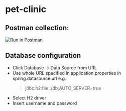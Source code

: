 # pet-clinic

## Postman collection:
[![Run in Postman](https://run.pstmn.io/button.svg)](https://www.getpostman.com/collections/f7f0f89df4c69eb1c655)

## Database configuration
- Click Database -> Data Source from URL
- Use whole URL specified in application.properties in spring.datasource.url e.g. 
  >jdbc:h2:file:./db;AUTO_SERVER=true
- Select H2 driver
- Insert username and password 
